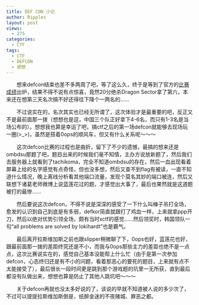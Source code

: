 ```yaml
---
title: DEF CON 小记
author: Ripples
layout: post
views:
  - 275
categories:
  - CTF
tags:
  - CTF
  - DEFCON
  - 感想
---
```

<p style="text-indent: 2em;">
  想来defcon结束也差不多两周了吧，等了这么久，终于是等到了官方的<a href="https://blog.legitbs.net" target="_blank">比赛成绩</a>出炉，结果不得不说有点惊喜，竟然20分绝杀Dragon Sector拿了第六，本来还在想第三天名次搞不好还得往下降个一两名的……
</p>

<!--more-->

<p style="text-indent: 2em;">
  不过说实在的，名次其实也已经无所谓了，这次体验才是最重要的吧，反正又不是最前面那一拨（想想也是逗，中国三个队正好拿下4-6名，而只有1-3名是当场公布的）。想想我也算是幸运了吧，搞ctf之后的第一场defcon就能够去现场玩一圈(>_>)，虽然是搭着0ops的顺风车，但又有什么关系呢～～～
</p>

<p style="text-indent: 2em;">
  这次defcon比赛的过程也是曲折，留下了不少的遗憾，最搞的想来还是ombdsu那题了吧，题目出来的时候我们毫不知情，主办方说放新题了，然后我们去服务器上就看到了tachikoma，完全不知道<span style="text-indent: 32px;">ombdsu的存在，然后一血出现看着屏幕上给的名字感觉有点奇怪，但也没多想，然后又查不到flag有被读，一直不知道什么情况，晚上离线分析看其他端口流量，发现个莫名其妙的端口被连，然后又联想下诸葛老师微博上说蓝莲花过的题，才感觉出大事了，最后也果然就是这道题被打的最惨……</span>
</p>

<p style="text-indent: 2em;">
  然后要说这次defcon，不得不说是深深的感受了一下什么叫棒子吊打全场，愈发的认识到自己到底是有多弱，defkor简直就跟打了鸡血一样，上来就拿ppp开刀，然后以绝对优势引领全场，颇有当时xctf的感觉……然后领奖时，韩国领队一句“all problems are solved by lokihardt”也是霸气。
</p>

<p style="text-indent: 2em;">
  最后离开拉斯维加斯之前也跟slipper稍微聊了下，0ops也好，蓝莲花也好，跟最前面那一拨的差距终究还是不小，而我与0ops那些主力的差距也绝不是一点点，这次比赛说实在的，感觉自己基本没能帮上什么忙（<span style="text-indent: 32px;">由于是第一次参加defcon，心态终归还是有不小的问题，看着那恶心的要死的题目，上来就有点不太能接受了）</span>，最后很长一段时间更是跳到那个游戏题的坑里一无所获，直到最后都没有队做出来，想想也算是防止了其他人跳坑吧～～～
</p>

<p style="text-indent: 2em;">
  关于defcon再就也没太多好说的了，该说的早就不知道被人说的多少次了，不过可以提提拉斯维加斯倒是，纸醉金迷的不夜赌城、罪恶之都。
</p>
